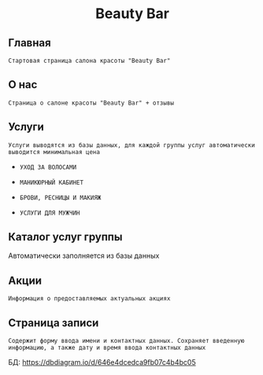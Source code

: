 <h1 align="center">Beauty Bar</h1>

## Главная

```Стартовая страница салона красоты "Beauty Bar"```

## О нас

``` Страница о салоне красоты "Beauty Bar" + отзывы ```
## Услуги
```Услуги выводятся из базы данных, для каждой группы услуг автоматически выводится минимальная цена```
- ```УХОД ЗА ВОЛОСАМИ```

- ```МАНИКЮРНЫЙ КАБИНЕТ```

- ```БРОВИ, РЕСНИЦЫ И МАКИЯЖ```

- ```УСЛУГИ ДЛЯ МУЖЧИН```

## Каталог услуг группы 
Автоматически заполняется из базы данных
## Акции

```Информация о предоставляемых актуальных акциях```

## Страница записи
```Содержит форму ввода имени и контактных данных. Сохраняет введенную информацию, а также дату и время ввода контактных данных```





БД:
 https://dbdiagram.io/d/646e4dcedca9fb07c4b4bc05

